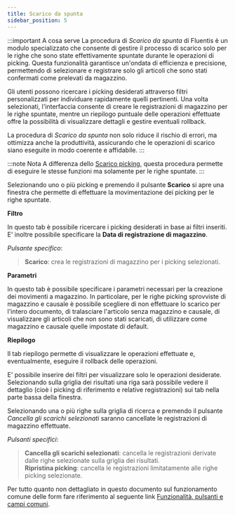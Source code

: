 ```yaml
---
title: Scarico da spunta
sidebar_position: 5
---
```


:::important A cosa serve
La procedura di *Scarico da spunta* di Fluentis è un modulo specializzato che consente di gestire il processo di scarico solo per le righe che sono state effettivamente spuntate durante le operazioni di picking. Questa funzionalità garantisce un'ondata di efficienza e precisione, permettendo di selezionare e registrare solo gli articoli che sono stati confermati come prelevati da magazzino.

Gli utenti possono ricercare i picking desiderati attraverso filtri personalizzati per individuare rapidamente quelli pertinenti. Una volta selezionati, l'interfaccia consente di creare le registrazioni di magazzino per le righe spuntate, mentre un riepilogo puntuale delle operazioni effettuate offre la possibilità di visualizzare dettagli e gestire eventuali rollback. 

La procedura di *Scarico da spunta* non solo riduce il rischio di errori, ma ottimizza anche la produttività, assicurando che le operazioni di scarico siano eseguite in modo coerente e affidabile.
:::

:::note Nota
A differenza dello [Scarico picking](/docs/logistics/picking/unload-picking), questa procedura permette di eseguire le stesse funzioni ma solamente per le righe spuntate.
:::

Selezionando uno o più picking e premendo il pulsante **Scarico** si apre una finestra che permette di effettuare la movimentazione dei picking per le righe spuntate.

**Filtro**

In questo tab è possibile ricercare i picking desiderati in base ai filtri inseriti. E' inoltre possibile specificare la **Data di registrazione di magazzino**.

*Pulsante specifico*:  
> **Scarico**: crea le registrazioni di magazzino per i picking selezionati.  

**Parametri**

In questo tab è possibile specificare i parametri necessari per la creazione dei movimenti a magazzino. In particolare, per le righe picking sprovviste di magazzino e causale è possibile scegliere di non effettuare lo scarico per l'intero documento, di tralasciare l'articolo senza magazzino e causale, di visualizzare gli articoli che non sono stati scaricati, di utilizzare come magazzino e causale quelle impostate di default.

**Riepilogo**

Il tab riepilogo permette di visualizzare le operazioni effettuate e, eventualmente, eseguire il rollback delle operazioni.

E' possibile inserire dei filtri per visualizzare solo le operazioni desiderate. Selezionando sulla griglia dei risultati una riga sarà possibile vedere il dettaglio (cioè i picking di riferimento e relative registrazioni) sui tab nella parte bassa della finestra.

Selezionando una o più righe sulla griglia di ricerca e premendo il pulsante *Cancella gli scarichi selezionati* saranno cancellate le registrazioni di magazzino effettuate.

*Pulsanti specifici*:
> **Cancella gli scarichi selezionati**: cancella le registrazioni derivate dalle righe selezionate sulla griglia dei risultati.  
> **Ripristina picking**: cancella le registrazioni limitatamente alle righe picking selezionate.  

Per tutto quanto non dettagliato in questo documento sul funzionamento comune delle form fare riferimento al seguente link [Funzionalità, pulsanti e campi comuni](/docs/guide/common).